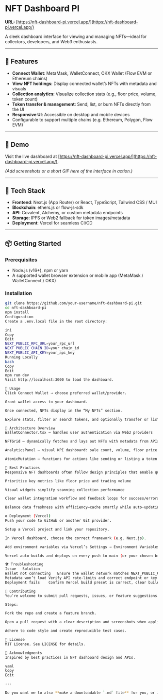 # NFT Dashboard PI

**URL:** [https://nft-dashboard-pi.vercel.app/](https://nft-dashboard-pi.vercel.app/)

A sleek dashboard interface for viewing and managing NFTs—ideal for collectors, developers, and Web3 enthusiasts.

---

## 🔧 Features

- **Connect Wallet**: MetaMask, WalletConnect, OKX Wallet (Flow EVM or Ethereum chains)
- **View NFT holdings**: Display connected wallet’s NFTs with metadata and visuals
- **Collection analytics**: Visualize collection stats (e.g., floor price, volume, token count)
- **Token transfer & management**: Send, list, or burn NFTs directly from the UI
- **Responsive UI**: Accessible on desktop and mobile devices
- Configurable to support multiple chains (e.g. Ethereum, Polygon, Flow EVM)

---

## 🚀 Demo

Visit the live dashboard at [https://nft-dashboard-pi.vercel.app/](https://nft-dashboard-pi.vercel.app/).  

*(Add screenshots or a short GIF here of the interface in action.)*

---

## 🧱 Tech Stack

- **Frontend**: Next.js (App Router) or React, TypeScript, Tailwind CSS / MUI  
- **Blockchain**: ethers.js or flow‑js‑sdk  
- **API**: Covalent, Alchemy, or custom metadata endpoints  
- **Storage**: IPFS or Web2 fallback for token images/metadata  
- **Deployment**: Vercel for seamless CI/CD  

---

## 📦 Getting Started

### Prerequisites

- Node.js (v16+), npm or yarn  
- A supported wallet browser extension or mobile app (MetaMask / WalletConnect / OKX)

### Installation

```bash
git clone https://github.com/your-username/nft-dashboard-pi.git
cd nft-dashboard-pi
npm install
Configuration
Create a .env.local file in the root directory:

ini
Copy
Edit
NEXT_PUBLIC_RPC_URL=your_rpc_url
NEXT_PUBLIC_CHAIN_ID=your_chain_id
NEXT_PUBLIC_API_KEY=your_api_key
Running Locally
bash
Copy
Edit
npm run dev
Visit http://localhost:3000 to load the dashboard.

🧪 Usage
Click Connect Wallet → choose preferred wallet/provider.

Grant wallet access to your dashboard.

Once connected, NFTs display in the “My NFTs” section.

Explore stats, filter or search tokens, and optionally transfer or list assets.

🧩 Architecture Overview
WalletConnector.tsx — handles user authentication via Web3 providers

NFTGrid — dynamically fetches and lays out NFTs with metadata from APIs

AnalyticsPanel — visual KPI dashboard: sale count, volume, floor price trends

AtomicMutation — functions for actions like sending or listing a token

🧠 Best Practices
Responsive NFT dashboards often follow design principles that enable quick insight and low friction for user actions:

Prioritize key metrics like floor price and trading volume

Visual widgets simplify scanning collection performance

Clear wallet integration workflow and feedback loops for success/errors

Balance data freshness with efficiency—cache smartly while auto-updating

⚙️ Deployment (Vercel)
Push your code to GitHub or another Git provider.

Setup a Vercel project and link your repository.

In Vercel dashboard, choose the correct framework (e.g. Next.js).

Add environment variables via Vercel’s Settings → Environment Variables.

Vercel auto‑builds and deploys on every push to main (or your chosen branch).

🛠️ Troubleshooting
Issue	Solution
Wallet not connecting	Ensure the wallet network matches NEXT_PUBLIC_CHAIN_ID
Metadata won’t load	Verify API rate‑limits and correct endpoint or key
Deployment fails	Confirm Vercel build preset is correct, clear build cache

🤝 Contributing
You’re welcome to submit pull requests, issues, or feature suggestions.

Steps:

Fork the repo and create a feature branch.

Open a pull request with a clear description and screenshots when applicable.

Adhere to code style and create reproducible test cases.

📄 License
MIT License. See LICENSE for details.

🙋 Acknowledgments
Inspired by best practices in NFT dashboard design and APIs.

yaml
Copy
Edit

---

Do you want me to also **make a downloadable `.md` file** for you, or is this copy‑paste version enough?